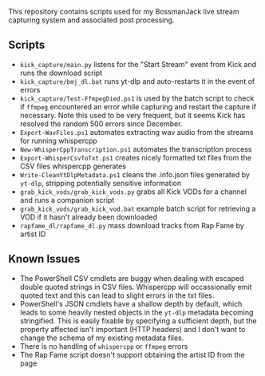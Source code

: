 This repository contains scripts used for my BossmanJack live stream capturing system and associated post processing.

## Scripts
* `kick_capture/main.py` listens for the "Start Stream" event from Kick and runs the download script
* `kick_capture/bmj_dl.bat` runs yt-dlp and auto-restarts it in the event of errors
* `kick_capture/Test-FfmpegDied.ps1` is used by the batch script to check if `ffmpeg` encountered an error while capturing and restart the capture if necessary. Note this used to be very frequent, but it seems Kick has resolved the random 500 errors since December.
* `Export-WavFiles.ps1` automates extracting wav audio from the streams for running whispercpp
* `New-WhisperCppTranscription.ps1` automates the transcription process
* `Export-WhisperCsvToTxt.ps1` creates nicely formatted txt files from the CSV files whispercpp generates
* `Write-CleanYtDlpMetadata.ps1` cleans the .info.json files generated by `yt-dlp`, stripping potentially sensitive information
* `grab_kick_vods/grab_kick_vods.py` grabs all Kick VODs for a channel and runs a companion script
* `grab_kick_vods/grab_kick_vod.bat` example batch script for retrieving a VOD if it hasn't already been downloaded
* `rapfame_dl/rapfame_dl.py` mass download tracks from Rap Fame by artist ID


## Known Issues
* The PowerShell CSV cmdlets are buggy when dealing with escaped double quoted strings in CSV files. Whispercpp will occassionally emit quoted text and this can lead to slight errors in the txt files.
* PowerShell's JSON cmdlets have a shallow depth by default, which leads to some heavily nested objects in the `yt-dlp` metadata becoming stringified. This is easily fixable by specifying a sufficient depth, but the property affected isn't important (HTTP headers) and I don't want to change the schema of my existing metadata files.
* There is no handling of `whispercpp` or `ffmpeg` errors
* The Rap Fame script doesn't support obtaining the artist ID from the page